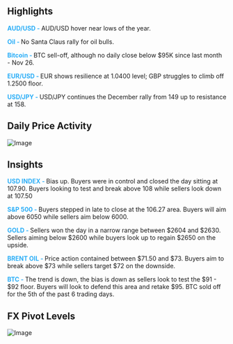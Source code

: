 
<h2>Highlights</h2>
<strong style="color: #2caef7;">AUD/USD - </strong> AUD/USD hover near lows of the year.

<strong style="color: #2caef7;">Oil - </strong> No Santa Claus rally for oil bulls.

<strong style="color: #2caef7;">Bitcoin - </strong> BTC sell-off, although no daily close below $95K since last month - Nov 26.

<strong style="color: #2caef7;">EUR/USD - </strong> EUR shows resilience at 1.0400 level; GBP struggles to climb off 1.2500 floor.

<strong style="color: #2caef7;">USD/JPY - </strong> USD/JPY continues the December rally from 149 up to resistance at 158.



<h2>Daily Price Activity</h2>
<img src="https://markleighedu.github.io/img/26-Dec-2025/price.jpg" alt="Image"/>

<h2>Insights</h2>
<strong style="color: #2caef7;">USD INDEX - </strong> Bias up. Buyers were in control and closed the day sitting at 107.90. Buyers looking to test and break above 108 while sellers look down at 107.50

<strong style="color: #2caef7;">S&P 500 - </strong> Buyers stepped in late to close at the 106.27 area. Buyers will aim above 6050 while sellers aim below 6000.

<strong style="color: #2caef7;">GOLD - </strong> Sellers won the day in a narrow range between $2604 and $2630. Sellers aiming below $2600 while buyers look up to regain $2650 on the upside.

<strong style="color: #2caef7;">BRENT OIL - </strong> Price action contained between $71.50 and $73. Buyers aim to break above $73 while sellers target $72 on the downside.

<strong style="color: #2caef7;">BTC - </strong> The trend is down, the bias is down as sellers look to test the $91 - $92 floor. Buyers will look to defend this area and retake $95. BTC sold off for the 5th of the past 6 trading days.



<h2>FX Pivot Levels</h2>
<img src="https://markleighedu.github.io/img/26-Dec-2025/prvot.jpg" alt="Image"/>